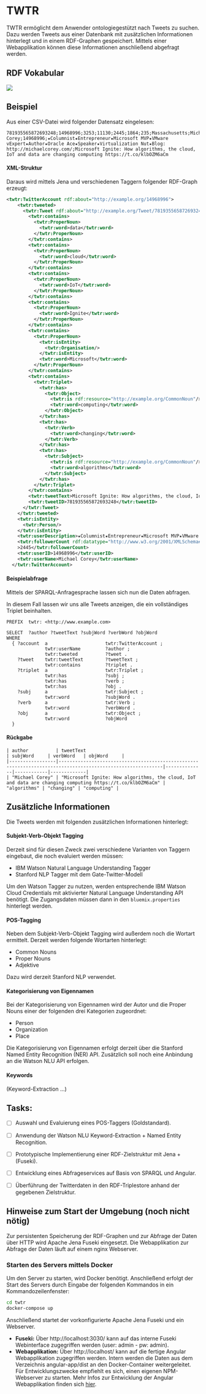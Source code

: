 # TWTR

TWTR ermöglicht dem Anwender ontologiegestützt nach Tweets zu suchen. Dazu werden Tweets aus einer Datenbank mit zusätzlichen Informationen hinterlegt und in einem RDF-Graphen gespeichert. Mittels einer Webapplikation können diese Informationen anschließend abgefragt werden.

## RDF Vokabular
<img src="http://svgshare.com/i/1Ti.svg">

## Beispiel
Aus einer CSV-Datei wird folgender Datensatz eingelesen:

```csv
781935565872693248;14968996;3253;11130;2445;1864;235;Massachusetts;Michael Corey;14968996;★Columnist★Entrepreneur★Microsoft MVP★VMware vExpert★Author★Oracle Ace★Speaker★Virtualization Nut★Blog: http://michaelcorey.com/;Microsoft Ignite: How algorithms, the cloud, IoT and data are changing computing https://t.co/klbOZM6aCm
```

#### XML-Struktur
Daraus wird mittels Jena und verschiedenen Taggern folgender RDF-Graph erzeugt:

```xml
<twtr:TwitterAccount rdf:about="http://example.org/14968996">
    <twtr:tweeted>
      <twtr:Tweet rdf:about="http://example.org/Tweet/781935565872693248">
        <twtr:contains>
          <twtr:ProperNoun>
            <twtr:word>data</twtr:word>
          </twtr:ProperNoun>
        </twtr:contains>
        <twtr:contains>
          <twtr:ProperNoun>
            <twtr:word>cloud</twtr:word>
          </twtr:ProperNoun>
        </twtr:contains>
        <twtr:contains>
          <twtr:ProperNoun>
            <twtr:word>IoT</twtr:word>
          </twtr:ProperNoun>
        </twtr:contains>
        <twtr:contains>
          <twtr:ProperNoun>
            <twtr:word>Ignite</twtr:word>
          </twtr:ProperNoun>
        </twtr:contains>
        <twtr:contains>
          <twtr:ProperNoun>
            <twtr:isEntity>
              <twtr:Organisation/>
            </twtr:isEntity>
            <twtr:word>Microsoft</twtr:word>
          </twtr:ProperNoun>
        </twtr:contains>
        <twtr:contains>
          <twtr:Triplet>
            <twtr:has>
              <twtr:Object>
                <twtr:is rdf:resource="http://example.org/CommonNoun"/>
                <twtr:word>computing</twtr:word>
              </twtr:Object>
            </twtr:has>
            <twtr:has>
              <twtr:Verb>
                <twtr:word>changing</twtr:word>
              </twtr:Verb>
            </twtr:has>
            <twtr:has>
              <twtr:Subject>
                <twtr:is rdf:resource="http://example.org/CommonNoun"/>
                <twtr:word>algorithms</twtr:word>
              </twtr:Subject>
            </twtr:has>
          </twtr:Triplet>
        </twtr:contains>
        <twtr:tweetText>Microsoft Ignite: How algorithms, the cloud, IoT and data are changing computing https://t.co/klbOZM6aCm</twtr:tweetText>
        <twtr:tweetID>781935565872693248</twtr:tweetID>
      </twtr:Tweet>
    </twtr:tweeted>
    <twtr:isEntity>
      <twtr:Person/>
    </twtr:isEntity>
    <twtr:userDescription>★Columnist★Entrepreneur★Microsoft MVP★VMware vExpert★Author★Oracle Ace★Speaker★Virtualization Nut★Blog: http://michaelcorey.com/</twtr:userDescription>
    <twtr:followerCount rdf:datatype="http://www.w3.org/2001/XMLSchema#int"
    >2445</twtr:followerCount>
    <twtr:userID>14968996</twtr:userID>
    <twtr:userName>Michael Corey</twtr:userName>
  </twtr:TwitterAccount>
```

#### Beispielabfrage
Mittels der SPARQL-Anfragesprache lassen sich nun die Daten abfragen. 

In diesem Fall lassen wir uns alle Tweets anzeigen, die ein vollständiges Triplet beinhalten.

```sparql
PREFIX  twtr: <http://www.example.com>

SELECT  ?author ?tweetText ?subjWord ?verbWord ?objWord
WHERE
  { ?account  a                     twtr:TwitterAccount ;
              twtr:userName         ?author ;
              twtr:tweeted          ?tweet .
    ?tweet    twtr:tweetText        ?tweetText ;
              twtr:contains         ?triplet .
    ?triplet  a                     twtr:Triplet ;
              twtr:has              ?subj ;
              twtr:has              ?verb ;
              twtr:has              ?obj .
    ?subj     a                     twtr:Subject ;
              twtr:word             ?subjWord .
    ?verb     a                     twtr:Verb ;
              twtr:word             ?verbWord .
    ?obj      a                     twtr:Object ;
              twtr:word             ?objWord
  }
```

#### Rückgabe
```
| author          | tweetText                                                                                                  | subjWord     | verbWord   | objWord     |
|-----------------|------------------------------------------------------------------------------------------------------------|--------------|------------|-------------|
| "Michael Corey" | "Microsoft Ignite: How algorithms, the cloud, IoT and data are changing computing https://t.co/klbOZM6aCm" | "algorithms" | "changing" | "computing" |
```

## Zusätzliche Informationen
Die Tweets werden mit folgenden zusätzlichen Informationen hinterlegt:

#### Subjekt-Verb-Objekt Tagging

Derzeit sind für diesen Zweck zwei verschiedene Varianten von Taggern eingebaut, die noch evaluiert werden müssen:

* IBM Watson Natural Language Understanding Tagger
* Stanford NLP Tagger mit dem Gate-Twitter-Modell

Um den Watson Tagger zu nutzen, werden entsprechende IBM Watson Cloud Credentials mit aktivierter Natural Language Understanding API benötigt. Die Zugangsdaten müssen dann in den `bluemix.properties` hinterlegt werden.

#### POS-Tagging

Neben dem Subjekt-Verb-Objekt Tagging wird außerdem noch die Wortart ermittelt. Derzeit werden folgende Wortarten hinterlegt:

* Common Nouns
* Proper Nouns
* Adjektive

Dazu wird derzeit Stanford NLP verwendet.

#### Kategorisierung von Eigennamen 
Bei der Kategorisierung von Eigennamen wird der Autor und die Proper Nouns einer der folgenden drei Kategorien zugeordnet:

* Person
* Organization
* Place

Die Kategorisierung von Eigennamen erfolgt derzeit über die Stanford Named Entity Recognition (NER) API. Zusätzlich soll noch eine Anbindung an die Watson NLU API erfolgen.

#### Keywords
(Keyword-Extraction ...)

## Tasks:

- [ ] Auswahl und Evaluierung eines POS-Taggers (Goldstandard).
- [ ] Anwendung der Watson NLU Keyword-Extraction + Named Entity Recognition.
- [ ] Prototypische Implementierung einer RDF-Zielstruktur mit Jena + (Fuseki).
- [ ] Entwicklung eines Abfrageservices auf Basis von SPARQL und Angular.
- [ ] Überführung der Twitterdaten in den RDF-Triplestore anhand der gegebenen Zielstruktur.


## Hinweise zum Start der Umgebung (noch nicht nötig)

Zur persistenten Speicherung der RDF-Graphen und zur Abfrage der Daten über HTTP wird Apache Jena Fuseki eingesetzt. Die Webapplikation zur Abfrage der Daten läuft auf einem nginx Webserver.

### Starten des Servers mittels Docker

Um den Server zu starten, wird Docker benötigt. Anschließend erfolgt der Start des Servers durch Eingabe der folgenden Kommandos in ein Kommandozeilenfenster:
```bash
cd twtr
docker-compose up
```
Anschließend startet der vorkonfigurierte Apache Jena Fuseki und ein Webserver.


* **Fuseki:** Über http://localhost:3030/ kann auf das interne Fuseki Webinterface zugegriffen werden (user: admin - pw: admin).
* **Webapplikation:** Über http://localhost/ kann auf die fertige Angular Webapplikation zugegriffen werden. Intern werden die Daten aus dem Verzeichnis angular-app/dist an den Docker-Container weitergeleitet. Für Entwicklungszwecke empfiehlt es sich, einen eigenen NPM-Webserver zu starten. Mehr Infos zur Entwicklung der Angular Webapplikation finden sich [hier](angular-app/README.md).

